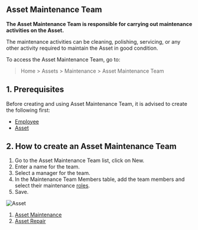 ## Asset Maintenance Team

**The Asset Maintenance Team is responsible for carrying out maintenance activities on the Asset.**

The maintenance activities can be cleaning, polishing, servicing, or any other activity required to maintain the Asset in good condition.

To access the Asset Maintenance Team, go to:

> Home > Assets > Maintenance > Asset Maintenance Team

## 1\. Prerequisites

Before creating and using Asset Maintenance Team, it is advised to create the following first:

*   [Employee](https://docs.erpnext.com/docs/v13/user/manual/en/human-resources/employee)
*   [Asset](https://docs.erpnext.com/docs/v13/user/manual/en/asset/asset)

## 2\. How to create an Asset Maintenance Team

1.  Go to the Asset Maintenance Team list, click on New.
2.  Enter a name for the team.
3.  Select a manager for the team.
4.  In the Maintenance Team Members table, add the team members and select their maintenance [roles](https://docs.erpnext.com/docs/v13/user/manual/en/setting-up/users-and-permissions/role-and-role-profile).
5.  Save.

![Asset](https://docs.erpnext.com/files/asset-maintenance-team.png)

1.  [Asset Maintenance](https://docs.erpnext.com/docs/v13/user/manual/en/asset/asset-maintenance)
2.  [Asset Repair](https://docs.erpnext.com/docs/v13/user/manual/en/asset/asset-repair)